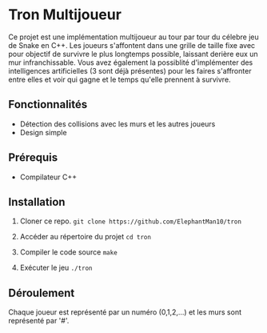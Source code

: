 # Tron Multijoueur

Ce projet est une implémentation multijoueur au tour par tour du célebre jeu de Snake en C++. Les joueurs s'affontent dans une grille de taille fixe avec pour objectif de survivre le plus longtemps possible, laissant derière eux un mur infranchissable.
Vous avez également la possiblité d'implémenter des intelligences artificielles (3 sont déjà présentes) pour les faires s'affronter entre elles et voir qui gagne et le temps qu'elle prennent à survivre.

## Fonctionnalités

- Détection des collisions avec les murs et les autres joueurs
- Design simple

## Prérequis

- Compilateur C++

## Installation

1. Cloner ce repo.
``git clone https://github.com/ElephantMan10/tron``

2. Accéder au répertoire du projet
``cd tron``

3. Compiler le code source
``make``

4. Exécuter le jeu
``./tron``

## Déroulement

Chaque joueur est représenté par un numéro (0,1,2,...) et les murs sont représenté par '#'.
